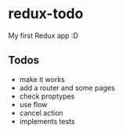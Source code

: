 # redux-todo
My first Redux app :D


## Todos

* make it works
* add a router and some pages
* check proptypes
* use flow
* cancel action
* implements tests
